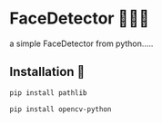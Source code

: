 # FaceDetector 🧑🏻‍💻
a simple FaceDetector from python.....

## Installation 📩

```bash
pip install pathlib
```
```bash
pip install opencv-python
```
